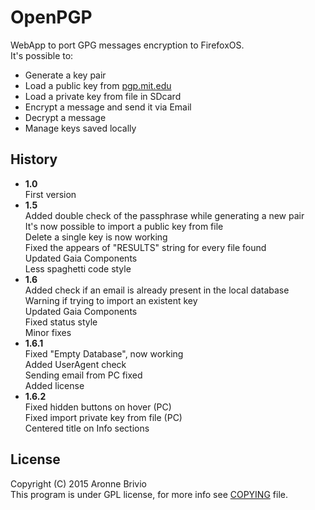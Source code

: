 # OpenPGP
WebApp to port GPG messages encryption to FirefoxOS.   
It's possible to:
- Generate a key pair
- Load a public key from [pgp.mit.edu](https://pgp.mit.edu)
- Load a private key from file in SDcard
- Encrypt a message and send it via Email
- Decrypt a message
- Manage keys saved locally   

## History
- **1.0**   
First version  
- **1.5**   
Added double check of the passphrase while generating a new pair   
It's now possible to import a public key from file   
Delete a single key is now working   
Fixed the appears of "RESULTS" string for every file found   
Updated Gaia Components   
Less spaghetti code style   
- **1.6**   
Added check if an email is already present in the local database   
Warning if trying to import an existent key   
Updated Gaia Components   
Fixed status style   
Minor fixes   
- **1.6.1**   
Fixed "Empty Database", now working   
Added UserAgent check   
Sending email from PC fixed   
Added license   
- **1.6.2**      
Fixed hidden buttons on hover (PC)   
Fixed import private key from file (PC)   
Centered title on Info sections    

## License
Copyright (C) 2015 Aronne Brivio   
This program is under GPL license, for more info see [COPYING](https://github.com/aronnebrivio/OpenPGP/blob/master/COPYING) file.   
